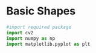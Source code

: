 # Basic Shapes 

```python
#import required package 
import cv2
import numpy as np
import matplotlib.pyplot as plt
```
